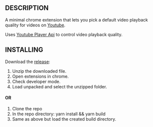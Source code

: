## DESCRIPTION

A minimal chrome extension that lets you pick a default video playback quality for videos on [Youtube](youtube.com).

Uses [Youtube Player Api](https://developers.google.com/youtube/iframe_api_reference) to control video playback quality.

## INSTALLING

Download the [release](github.com/ollanket/chrome-extension-youtube-default-quality/releases/latest/download/v.1.0.0.zip):

1. Unzip the downloaded file.
2. Open extensions in chrome.
3. Check developer mode.
4. Load unpacked and select the unzipped folder.

#### OR

1. Clone the repo
2. In the repo directory: yarn install && yarn build
3. Same as above but load the created build directory.
